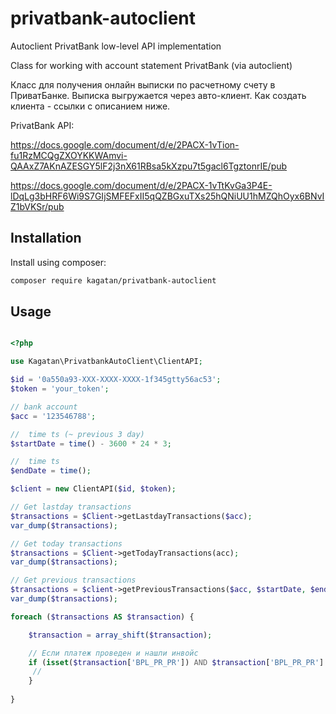 # privatbank-autoclient
Autoclient PrivatBank low-level API implementation

Class for working with account statement PrivatBank (via autoclient)

Класс для получения онлайн выписки по расчетному счету в ПриватБанке. Выписка выгружается через авто-клиент. Как создать клиента - ссылки с описанием ниже.


PrivatBank API:

https://docs.google.com/document/d/e/2PACX-1vTion-fu1RzMCQgZXOYKKWAmvi-QAAxZ7AKnAZESGY5lF2j3nX61RBsa5kXzpu7t5gacl6TgztonrIE/pub

https://docs.google.com/document/d/e/2PACX-1vTtKvGa3P4E-lDqLg3bHRF6Wi9S7GIjSMFEFxII5qQZBGxuTXs25hQNiUU1hMZQhOyx6BNvIZ1bVKSr/pub
 
 
 
## Installation

Install using composer:

```bash
composer require kagatan/privatbank-autoclient  
```

## Usage

```php

<?php 

use Kagatan\PrivatbankAutoClient\ClientAPI;

$id = '0a550a93-XXX-XXXX-XXXX-1f345gtty56ac53';
$token = 'your_token';

// bank account
$acc = '123546788'; 

//  time ts (~ previous 3 day)
$startDate = time() - 3600 * 24 * 3;

//  time ts
$endDate = time();

$client = new ClientAPI($id, $token);

// Get lastday transactions
$transactions = $Client->getLastdayTransactions($acc); 
var_dump($transactions);

// Get today transactions
$transactions = $Client->getTodayTransactions(acc);
var_dump($transactions);

// Get previous transactions
$transactions = $client->getPreviousTransactions($acc, $startDate, $endDate);
var_dump($transactions);

foreach ($transactions AS $transaction) {

    $transaction = array_shift($transaction);

    // Если платеж проведен и нашли инвойс
    if (isset($transaction['BPL_PR_PR']) AND $transaction['BPL_PR_PR'] == 'r') {
     //
    }
    
}
```
